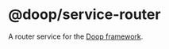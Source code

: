 @doop/service-router
==================

A router service for the [Doop framework](https://github.com/MomsFriendlyDevCo/Doop).
